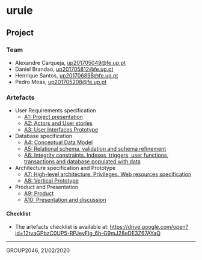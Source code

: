 # urule

## Project

### Team

* Alexandre Carqueja, up201705049@fe.up.pt
* Daniel Brandao, up201705812@fe.up.pt
* Henrique Santos, up201706898@fe.up.pt
* Pedro Moas, up201705208@fe.up.pt

### Artefacts

* User Requirements specification
  * [A1: Project presentation](a1)
  * [A2: Actors and User stories](a2)
  * [A3: User Interfaces Prototype](a3)
* Database specification
  * [A4: Conceptual Data Model](a4)
  * [A5: Relational schema, validation and schema refinement](a5)
  * [A6: Integrity constraints. Indexes, triggers, user functions, transactions and database populated with data](a6)
* Architecture specification and Prototype
  * [A7: High-level architecture. Privileges. Web resources specification](a7)
  * [A8: Vertical Prototype](a8)
* Product and Presentation
  * [A9: Product](a9)
  * [A10: Presentation and discussion](a10)

#### Checklist

* The artefacts checklist is available at: https://drive.google.com/open?id=12tvaGPbzC0UP5-RPJevFIg_6h-G9mJ28eDE3Z67AYaQ

***
GROUP2046, 21/02/2020